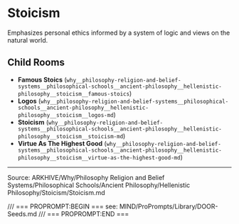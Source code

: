 # Stoicism

Emphasizes personal ethics informed by a system of logic and views on the natural world.

## Child Rooms
- **Famous Stoics** (`why__philosophy-religion-and-belief-systems__philosophical-schools__ancient-philosophy__hellenistic-philosophy__stoicism__famous-stoics`)
- **Logos** (`why__philosophy-religion-and-belief-systems__philosophical-schools__ancient-philosophy__hellenistic-philosophy__stoicism__logos-md`)
- **Stoicism** (`why__philosophy-religion-and-belief-systems__philosophical-schools__ancient-philosophy__hellenistic-philosophy__stoicism__stoicism-md`)
- **Virtue As The Highest Good** (`why__philosophy-religion-and-belief-systems__philosophical-schools__ancient-philosophy__hellenistic-philosophy__stoicism__virtue-as-the-highest-good-md`)

---
Source: ARKHIVE/Why/Philosophy Religion and Belief Systems/Philosophical Schools/Ancient Philosophy/Hellenistic Philosophy/Stoicism/Stoicism.md

/// === PROPROMPT:BEGIN ===
see: MIND/ProPrompts/Library/DOOR-Seeds.md
/// === PROPROMPT:END ===
